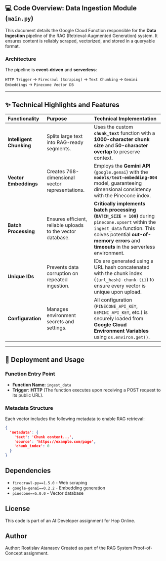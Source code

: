 ## 💻 Code Overview: Data Ingestion Module (`main.py`)

This document details the Google Cloud Function responsible for the **Data Ingestion** pipeline of the RAG (Retrieval-Augmented Generation) system. It ensures content is reliably scraped, vectorized, and stored in a queryable format.

### Architecture

The pipeline is **event-driven** and **serverless**:

`HTTP Trigger` → `Firecrawl (Scraping)` → `Text Chunking` → `Gemini Embeddings` → `Pinecone Vector DB`

-----

## ✨ Technical Highlights and Features

| Functionality | Purpose | Technical Implementation |
| :--- | :--- | :--- |
| **Intelligent Chunking** | Splits large text into RAG-ready segments. | Uses the custom **`chunk_text`** function with a **1000-character chunk size** and **50-character overlap** to preserve context. |
| **Vector Embeddings** | Creates 768-dimensional vector representations. | Employs the **Gemini API** (`google.genai`) with the **`models/text-embedding-004`** model, guaranteeing dimensional consistency with the Pinecone index. |
| **Batch Processing** | Ensures efficient, reliable uploads to the vector database. | **Critically implements batch processing (`BATCH_SIZE = 100`)** during `pinecone.upsert` within the `ingest_data` function. This solves potential **out-of-memory errors** and **timeouts** in the serverless environment. |
| **Unique IDs** | Prevents data corruption on repeated ingestion. | IDs are generated using a URL hash concatenated with the chunk index (`{url_hash}-chunk-{i}`) to ensure every vector is unique upon upload. |
| **Configuration** | Manages environment secrets and settings. | All configuration (`PINECONE_API_KEY`, `GEMINI_API_KEY`, etc.) is securely loaded from **Google Cloud Environment Variables** using `os.environ.get()`. |

-----

## 🚀 Deployment and Usage

### Function Entry Point

  * **Function Name:** `ingest_data`
  * **Trigger:** **HTTP** (The function executes upon receiving a POST request to its public URL).

### Metadata Structure

Each vector includes the following metadata to enable RAG retrieval:

```json
{
  'metadata': {
    'text': 'Chunk content...',
    'source': 'https://example.com/page',
    'chunk_index': 0
  }
}
```

## Dependencies
- `firecrawl-py==1.5.0` - Web scraping
- `google-genai==0.2.2` - Embedding generation
- `pinecone==5.0.0` - Vector database

## License
This code is part of an AI Developer assignment for Hop Online.

## Author
Author: Rostislav Atanasov
Created as part of the RAG System Proof-of-Concept assignment.

